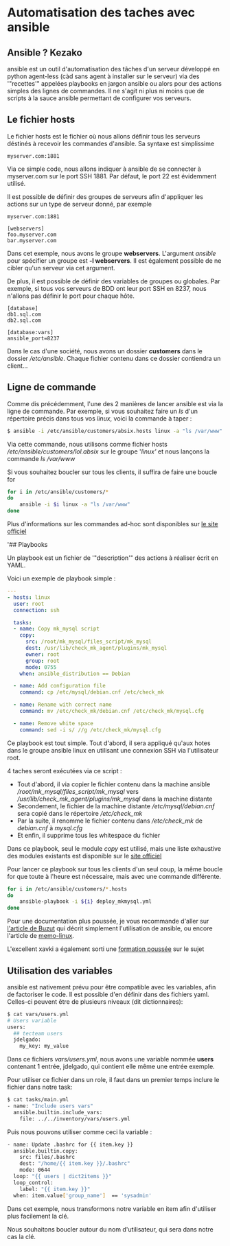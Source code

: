 # Automatisation des taches avec ansible

## Ansible ? Kezako

ansible est un outil d'automatisation des tâches d'un serveur
développé en python agent-less (càd sans agent à installer sur le
serveur) via des '"recettes'" appelées playbooks en jargon ansible ou
alors pour des actions simples des lignes de commandes. Il ne s'agit ni
plus ni moins que de scripts à la sauce ansible permettant de configurer
vos serveurs.

## Le fichier hosts

Le fichier hosts est le fichier où nous allons définir tous les serveurs
déstinés à recevoir les commandes d'ansible. Sa syntaxe est simplissime

    myserver.com:1881

Via ce simple code, nous allons indiquer à ansible de se connecter à
myserver.com sur le port SSH 1881. Par défaut, le port 22 est évidemment
utilisé.

Il est possible de définir des groupes de serveurs afin d'appliquer les
actions sur un type de serveur donné, par exemple

    myserver.com:1881

    [webservers]
    foo.myserver.com
    bar.myserver.com

Dans cet exemple, nous avons le groupe **webservers**. L'argument
*ansible* pour spécifier un groupe est **-l webservers**. Il est
également possible de ne cibler qu'un serveur via cet argument.

De plus, il est possible de définir des variables de groupes ou
globales. Par exemple, si tous vos serveurs de BDD ont leur port SSH en
8237, nous n'allons pas définir le port pour chaque hôte.

    [database]
    db1.sql.com
    db2.sql.com

    [database:vars]
    ansible_port=8237

Dans le cas d'une société, nous avons un dossier **customers** dans le
dossier */etc/ansible*. Chaque fichier contenu dans ce dossier
contiendra un client...

## Ligne de commande

Comme dis précédemment, l'une des 2 manières de lancer ansible est via
la ligne de commande. Par exemple, si vous souhaitez faire un *ls* d'un
répertoire précis dans tous vos *linux*, voici la commande à taper :

```bash
$ ansible -i /etc/ansible/customers/absix.hosts linux -a "ls /var/www"
```

Via cette commande, nous utilisons comme fichier hosts
*/etc/ansible/customers/lol.absix* sur le groupe '*linux'* et nous
lançons la commande *ls /var/www*

Si vous souhaitez boucler sur tous les clients, il suffira de faire une
boucle for

```bash
for i in /etc/ansible/customers/*
do
    ansible -i $i linux -a "ls /var/www"
done
```

Plus d'informations sur les commandes ad-hoc sont disponibles sur [le site officiel](https://docs.ansible.com/ansible/latest/user_guide/intro_adhoc.html#intro-adhoc)

'## Playbooks

Un playbook est un fichier de '"description'" des actions à réaliser
écrit en YAML.

Voici un exemple de playbook simple :

```yaml
---
- hosts: linux
  user: root
  connection: ssh

  tasks:
  - name: Copy mk_mysql script
    copy:
      src: /root/mk_mysql/files_script/mk_mysql
      dest: /usr/lib/check_mk_agent/plugins/mk_mysql
      owner: root
      group: root
      mode: 0755
    when: ansible_distribution == Debian

  - name: Add configuration file
    command: cp /etc/mysql/debian.cnf /etc/check_mk

  - name: Rename with correct name
    command: mv /etc/check_mk/debian.cnf /etc/check_mk/mysql.cfg

  - name: Remove white space
    command: sed -i s/ //g /etc/check_mk/mysql.cfg
```

Ce playbook est tout simple. Tout d'abord, il sera appliqué qu'aux
hotes dans le groupe ansible linux en utilisant une connexion SSH via
l'utilisateur root.

4 taches seront exécutées via ce script :

-   Tout d'abord, il via copier le fichier contenu dans la machine
    ansible */root/mk_mysql/files_script/mk_mysql* vers
    */usr/lib/check_mk_agent/plugins/mk_mysql* dans la machine distante
-   Secondement, le fichier de la machine distante
    */etc/mysql/debian.cnf* sera copié dans le répertoire
    */etc/check_mk*
-   Par la suite, il renomme le fichier contenu dans */etc/check_mk* de
    *debian.cnf* à *mysql.cfg*
-   Et enfin, il supprime tous les whitespace du fichier

Dans ce playbook, seul le module *copy* est utilisé, mais une liste
exhaustive des modules existants est disponible sur le [site
officiel](https://docs.ansible.com/ansible/latest/modules/modules_by_category.html)

Pour lancer ce playbook sur tous les clients d'un seul coup, la même
boucle for que toute à l'heure est nécessaire, mais avec une commande
différente.

```bash
for i in /etc/ansible/customers/*.hosts
do
    ansible-playbook -i ${i} deploy_mkmysql.yml
done
```

Pour une documentation plus poussée, je vous recommande d'aller sur [l'article de Buzut](https://utux.fr/index.php?article100/configuration-et-deploiement-avec-ansible) qui décrit simplement l'utilisation de ansible, ou encore l'article de [memo-linux](https://memo-linux.com/ansible-mes-premiers-pas).

L'excellent xavki a également sorti une [formation poussée](https://www.youtube.com/watch?v=kzmvwc2q_z0) sur le sujet

## Utilisation des variables

ansible est nativement prévu pour être compatible avec les variables, afin de factoriser le code. Il est possible d'en définir dans des fichiers yaml. Celles-ci peuvent être de plusieurs niveaux (dit dictionnaires):

```bash
$ cat vars/users.yml
# Users variable
users:
  ## tecteam users
  jdelgado:
    my_key: my_value
```

Dans ce fichiers _vars/users.yml_, nous avons une variable nommée **users** contenant 1 entrée, jdelgado, qui contient elle même une entrée exemple.

Pour utiliser ce fichier dans un role, il faut dans un premier temps inclure le fichier dans notre task:

```bash
$ cat tasks/main.yml
- name: "Include users vars"
  ansible.builtin.include_vars:
    file: ../../inventory/vars/users.yml
```

Puis nous pouvons utiliser comme ceci la variable :

```bash
- name: Update .bashrc for {{ item.key }}
  ansible.builtin.copy:
    src: files/.bashrc
    dest: "/home/{{ item.key }}/.bashrc"
    mode: 0644
  loop: "{{ users | dict2items }}"
  loop_control:
    label: "{{ item.key }}"
  when: item.value['group_name']  == 'sysadmin'
```

Dans cet exemple, nous transformons notre variable en item afin d'utiliser plus facilement la clé.

Nous souhaitons boucler  autour du nom d'utilisateur, qui sera dans notre cas la clé.
